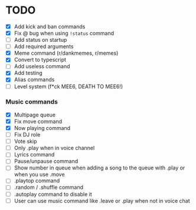 # TODO

-   [x] Add kick and ban commands
-   [x] Fix @ bug when using `!status` command
-   [ ] Add status on startup
-   [ ] Add required arguments
-   [x] Meme command (r/dankmemes, r/memes)
-   [x] Convert to typescript
-   [ ] Add useless command
-   [x] Add testing
-   [x] Alias commands
-   [ ] Level system (f\*ck MEE6, DEATH TO MEE6!)

### Music commands

-   [x] Multipage queue
-   [x] Fix move command
-   [x] Now playing command
-   [ ] Fix DJ role
-   [ ] Vote skip
-   [ ] Only .play when in voice channel
-   [ ] Lyrics command
-   [ ] Pause/unpause command
-   [ ] Show number in queue when adding a song to the queue with .play or when you use .move
-   [ ] .playtop command
-   [ ] .random / .shuffle command
-   [ ] .autoplay command to disable it
-   [ ] User can use music command like .leave or .play when not in voice chat
